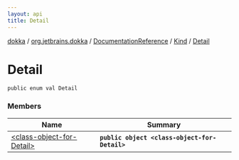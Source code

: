 ```yaml
---
layout: api
title: Detail
---
```

[dokka](../../../../index.html) / [org.jetbrains.dokka](../../../index.html) / [DocumentationReference](../../index.html) / [Kind](../index.html) / [Detail](index.html)


# Detail



```
public enum val Detail
```


### Members

| Name | Summary |
|------|---------|
|[&lt;class-object-for-Detail&gt;](_class-object-for-Detail_.html)|**`public object <class-object-for-Detail>`**|
